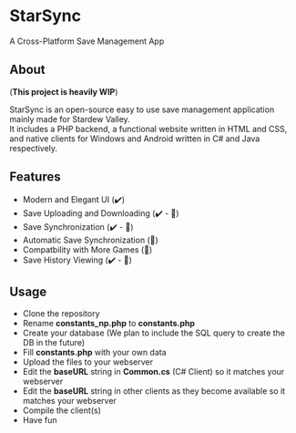 # StarSync
A Cross-Platform Save Management App

## About
(**This project is heavily WIP**)

StarSync is an open-source easy to use save management application mainly made for Stardew Valley.<br>
It includes a PHP backend, a functional website written in HTML and CSS, and native clients for Windows and Android written in C# and Java respectively.

## Features
- Modern and Elegant UI (✔️)<br>
- Save Uploading and Downloading (✔️ - 🔨)<br>
- Save Synchronization (✔️ - 🔨)<br>
- Automatic Save Synchronization (📅)<br>
- Compatbility with More Games (📅)<br>
- Save History Viewing (✔️ - 🔨)<br>

## Usage
- Clone the repository
- Rename **constants_np.php** to **constants.php**
- Create your database (We plan to include the SQL query to create the DB in the future)
- Fill **constants.php** with your own data
- Upload the files to your webserver
- Edit the **baseURL** string in **Common.cs** (C# Client) so it matches your webserver
- Edit the **baseURL** string in other clients as they become available so it matches your webserver
- Compile the client(s)
- Have fun
